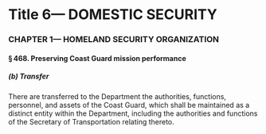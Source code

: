 
# Title 6— DOMESTIC SECURITY
### CHAPTER 1— HOMELAND SECURITY ORGANIZATION
#### § 468. Preserving Coast Guard mission performance
##### (b) Transfer

There are transferred to the Department the authorities, functions, personnel, and assets of the Coast Guard, which shall be maintained as a distinct entity within the Department, including the authorities and functions of the Secretary of Transportation relating thereto.

